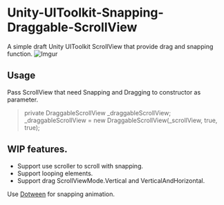 # Unity-UIToolkit-Snapping-Draggable-ScrollView
A simple draft Unity UIToolkit ScrollView that provide drag and snapping function.
![Imgur](https://imgur.com/LXTHvgU.jpg)

## Usage
Pass ScrollView that need Snapping and Dragging to constructor as parameter.
> private DraggableScrollView _draggableScrollView;\
> _draggableScrollView = new DraggableScrollView(_scrollView, true, true);

## WIP features.
* Support use scroller to scroll with snapping.
* Support looping elements.
* Support drag ScrollViewMode.Vertical and  VerticalAndHorizontal.

Use [Dotween](https://github.com/Demigiant/dotween) for snapping animation.
